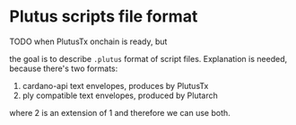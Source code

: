 # Plutus scripts file format

TODO when PlutusTx onchain is ready, but

the goal is to describe `.plutus` format of script files.
Explanation is needed, because there's two formats:

 1. cardano-api text envelopes, produces by PlutusTx
 2. ply compatible text envelopes, produced by Plutarch

where 2 is an extension of 1 and therefore we can use both.
